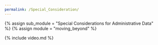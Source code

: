 ```yaml
---
permalink: /Special_Consideration/
---
```

{% assign sub_module = "Special Considerations for Administrative Data" %}
{% assign module = "moving_beyond" %}

{% include video.md %}